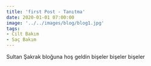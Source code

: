 ```yaml
---
title: 'first Post - Tanıtma'
date: 2020-01-01 07:00:00
image: '../../images/blog/blog1.jpg'
tags: 
- Cilt Bakım
- Saç Bakım
---
```




Sultan Şakrak bloğuna hoş geldin bişeler bişeler bişeler